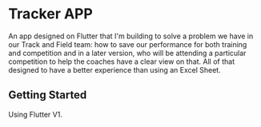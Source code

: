 # Tracker APP

An app designed on Flutter that I'm building to solve a problem we have in our Track and Field team: how to save our performance for both training and competition and in a later version, who will be attending a particular competition to help the coaches have a clear view on that. All of that designed to have a better experience than using an Excel Sheet. 

## Getting Started

Using Flutter V1. 


